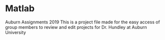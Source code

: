 # Matlab
Auburn  Assignments 2019
This is a project file made for the easy access of group members to review and edit projects for Dr. Hundley at Auburn University
